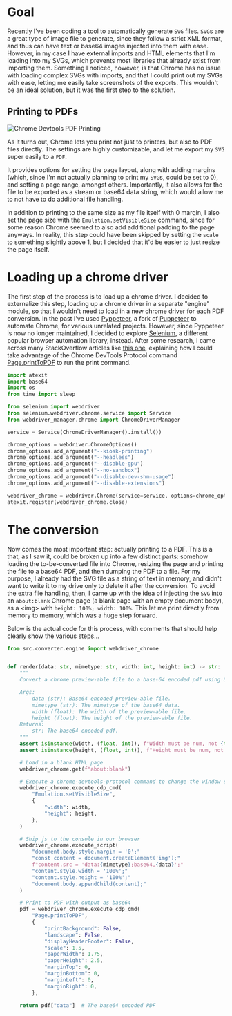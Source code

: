 # Goal

Recently I've been coding a tool to automatically generate `SVG` files. `SVG`s are a great type of image file to generate, since they follow a strict XML format, and thus can have text or base64 images injected into them with ease. However, in my case I have external imports and HTML elements that I'm loading into my SVGs, which prevents most libraries that already exist from importing them. Something I noticed, however, is that Chrome has no issue with loading complex SVGs with imports, and that I could print out my SVGs with ease, letting me easily take screenshots of the exports. This wouldn't be an ideal solution, but it was the first step to the solution.

## Printing to PDFs

![Chrome Devtools PDF Printing](renderPDF.png|width=36|float=right)

As it turns out, Chrome lets you print not just to printers, but also to PDF files directly. The settings are highly customizable, and let me export my `SVG` super easily to a `PDF`. 

It provides options for setting the page layout, along with adding margins (which, since I'm not actually planning to print my `SVG`s, could be set to 0), and setting a page range, amongst others. Importantly, it also allows for the file to be exported as a stream or base64 data string, which would allow me to not have to do additional file handling.

In addition to printing to the same size as my file itself with 0 margin, I also set the page size with the `Emulation.setVisibleSize` command, since for some reason Chrome seemed to also add additional padding to the page anyways. In reality, this step could have been skipped by setting the `scale` to something slightly above 1, but I decided that it'd be easier to just resize the page itself.

# Loading up a chrome driver

The first step of the process is to load up a chrome driver. I decided to externalize this step, loading up a chrome driver in a separate "engine" module, so that I wouldn't need to load in a new chrome driver for each PDF conversion. In the past I've used [Pyppeteer](https://github.com/pyppeteer/pyppeteer), a fork of [Puppeteer](https://pptr.dev/) to automate Chrome, for various unrelated projects. However, since Pyppeteer is now no longer maintained, I decided to explore [Selenium](https://www.selenium.dev/), a different popular browser automation library, instead. After some research, I came across many StackOverflow articles like [this one](https://stackoverflow.com/a/68353518/14266969), explaining how I could take advantage of the Chrome DevTools Protocol command [Page.printToPDF](https://chromedevtools.github.io/devtools-protocol/tot/Page/#method-printToPDF) to run the print command. 


```py
import atexit
import base64
import os
from time import sleep

from selenium import webdriver
from selenium.webdriver.chrome.service import Service
from webdriver_manager.chrome import ChromeDriverManager

service = Service(ChromeDriverManager().install())

chrome_options = webdriver.ChromeOptions()
chrome_options.add_argument("--kiosk-printing")
chrome_options.add_argument("--headless")
chrome_options.add_argument("--disable-gpu")
chrome_options.add_argument("--no-sandbox")
chrome_options.add_argument("--disable-dev-shm-usage")
chrome_options.add_argument("--disable-extensions")

webdriver_chrome = webdriver.Chrome(service=service, options=chrome_options)
atexit.register(webdriver_chrome.close)
```

# The conversion

Now comes the most important step: actually printing to a PDF. This is a that, as I saw it, could be broken up into a few distinct parts: somehow loading the to-be-converted file into Chrome, resizing the page and printing the file to a base64 PDF, and then dumping the PDF to a file. For my purpose, I already had the SVG file as a string of text in memory, and didn't want to write it to my drive only to delete it after the conversion. To avoid the extra file handling, then, I came up with the idea of injecting the `SVG` into an `about:blank` Chrome page (a blank page with an empty document body), as a \<img\> with `height: 100%; width: 100%`. This let me print directly from memory to memory, which was a huge step forward.

Below is the actual code for this process, with comments that should help clearly show the various steps... 


```py
from src.converter.engine import webdriver_chrome


def render(data: str, mimetype: str, width: int, height: int) -> str:
    """
    Convert a chrome preview-able file to a base-64 encoded pdf using Selenium.

    Args:
        data (str): Base64 encoded preview-able file.
        mimetype (str): The mimetype of the base64 data.
        width (float): The width of the preview-able file.
        height (float): The height of the preview-able file.
    Returns:
        str: The base64 encoded pdf.
    """
    assert isinstance(width, (float, int)), f"Width must be num, not {type(width)}."
    assert isinstance(height, (float, int)), f"Height must be num, not {type(height)}."

    # Load in a blank HTML page
    webdriver_chrome.get(f"about:blank")

    # Execute a chrome-devtools-protocol command to change the window size
    webdriver_chrome.execute_cdp_cmd(
        "Emulation.setVisibleSize",
        {
            "width": width,
            "height": height,
        },
    )

    # Ship js to the console in our browser
    webdriver_chrome.execute_script(
        "document.body.style.margin = '0';"
        "const content = document.createElement('img');"
        f"content.src = 'data:{mimetype};base64,{data}';"
        "content.style.width = '100%';"
        "content.style.height = '100%';"
        "document.body.appendChild(content);"
    )

    # Print to PDF with output as base64
    pdf = webdriver_chrome.execute_cdp_cmd(
        "Page.printToPDF",
        {
            "printBackground": False,
            "landscape": False,
            "displayHeaderFooter": False,
            "scale": 1.5,
            "paperWidth": 1.75,
            "paperHeight": 2.5,
            "marginTop": 0,
            "marginBottom": 0,
            "marginLeft": 0,
            "marginRight": 0,
        },
    
    return pdf["data"]  # The base64 encoded PDF
```
